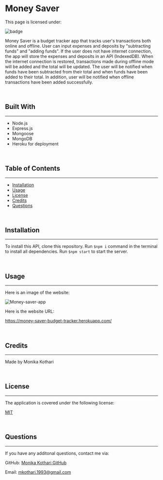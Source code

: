 # <strong>Money Saver</strong>

This page is licensed under: </br>

![badge](https://img.shields.io/badge/License-MIT-blue.svg)

Money Saver is a budget tracker app that tracks user's transactions both online and offline. User can input expenses and deposits by "subtracting funds" and "adding funds". If the user does not have internet connection, the app will store the expenses and deposits in an API (IndexedDB). When the internet connection is restored, transactions made during offline mode will be added and the total will be updated. The user will be notified when funds have been subtracted from their total and when funds have been added to their total. In addition, user will be notified when offline transactions have been added successfully.

<br>

## Built With

---

- Node.js
- Express.js
- Mongoose
- MongoDB
- Heroku for deployment

<br>

## Table of Contents

---

- [Installation](#installation)
- [Usage](#usage)
- [License](#license)
- [Credits](#credits)
- [Questions](#questions)

<br>

## Installation

---

To install this API, clone this repository. Run `$npm i` command in the terminal to install all dependencies. Run `$npm start` to start the server.

<br>

## Usage

---

Here is an image of the website:

![Money-saver-app](https://user-images.githubusercontent.com/90233589/152740524-4ccbd41e-58c6-46e0-b855-909dab2279a1.JPG)

Here is the website URL:

https://money-saver-budget-tracker.herokuapp.com/

<br>

## Credits

---

Made by Monika Kothari

<br>

## License

---

The application is covered under the following license:

[MIT](https://opensource.org/licenses/MIT)

<br>

## Questions

---

If you have any additonal questions, contact me via:

GitHub: [Monika Kothari GitHub](https://github.com/mkothari93)

Email: <mkothari.1993@gmail.com>

<br>

